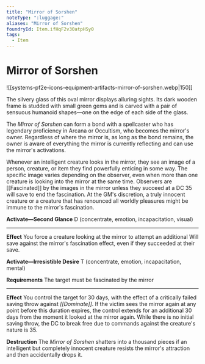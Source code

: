 ```yaml
---
title: "Mirror of Sorshen"
noteType: ":luggage:"
aliases: "Mirror of Sorshen"
foundryId: Item.ifHqF2v30atpHSy0
tags:
  - Item
---
```


# Mirror of Sorshen
![[systems-pf2e-icons-equipment-artifacts-mirror-of-sorshen.webp|150]]

The silvery glass of this oval mirror displays alluring sights. Its dark wooden frame is studded with small green gems and is carved with a pair of sensuous humanoid shapes—one on the edge of each side of the glass.

The _Mirror of Sorshen_ can form a bond with a spellcaster who has legendary proficiency in Arcana or Occultism, who becomes the mirror's owner. Regardless of where the mirror is, as long as the bond remains, the owner is aware of everything the mirror is currently reflecting and can use the mirror's activations.

Whenever an intelligent creature looks in the mirror, they see an image of a person, creature, or item they find powerfully enticing in some way. The specific image varies depending on the observer, even when more than one creature is looking into the mirror at the same time. Observers are [[Fascinated]] by the images in the mirror unless they succeed at a DC 35 will save to end the fascination. At the GM's discretion, a truly innocent creature or a creature that has renounced all worldly pleasures might be immune to the mirror's fascination.

**Activate—Second Glance** D (concentrate, emotion, incapacitation, visual)

* * *

**Effect** You force a creature looking at the mirror to attempt an additional Will save against the mirror's fascination effect, even if they succeeded at their save.

**Activate—Irresistible Desire** T (concentrate, emotion, incapacitation, mental)

**Requirements** The target must be fascinated by the mirror

* * *

**Effect** You control the target for 30 days, with the effect of a critically failed saving throw against _[[Dominate]]_. If the victim sees the mirror again at any point before this duration expires, the control extends for an additional 30 days from the moment it looked at the mirror again. While there is no initial saving throw, the DC to break free due to commands against the creature's nature is 35.

**Destruction** The _Mirror of Sorshen_ shatters into a thousand pieces if an intelligent but completely innocent creature resists the mirror's attraction and then accidentally drops it.
